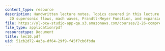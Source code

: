 ```yaml
---
content_type: resource
description: Handwritten lecture notes. Topics covered in this lecture include steady
  2D supersonic flows, mach waves, Prandtl-Meyer Function, and expansion fans.
file: https://ol-ocw-studio-app-qa.s3.amazonaws.com/courses/2-26-compressible-fluid-dynamics-spring-2004/51cb2d724a3adf6429f9f45f7cb6fbda_lec10.pdf
file_type: application/pdf
resourcetype: Document
title: lec10.pdf
uid: 51cb2d72-4a3a-df64-29f9-f45f7cb6fbda
---
```

